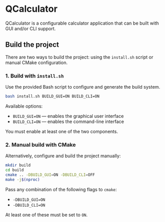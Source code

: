 # QCalculator

QCalculator is a configurable calculator application that can be built with GUI and/or CLI support.

## Build the project

There are two ways to build the project: using the `install.sh` script or manual CMake configuration.

### 1. Build with `install.sh`

Use the provided Bash script to configure and generate the build system.

```bash
bash install.sh BUILD_GUI=ON BUILD_CLI=ON
```

Available options:

- `BUILD_GUI=ON` — enables the graphical user interface
- `BUILD_CLI=ON` — enables the command-line interface

You must enable at least one of the two components.

### 2. Manual build with CMake

Alternatively, configure and build the project manually:

```bash
mkdir build
cd build
cmake .. -DBUILD_GUI=ON -DBUILD_CLI=OFF
make -j$(nproc)
```

Pass any combination of the following flags to `cmake`:

- `-DBUILD_GUI=ON`
- `-DBUILD_CLI=ON`

At least one of these must be set to `ON`.

